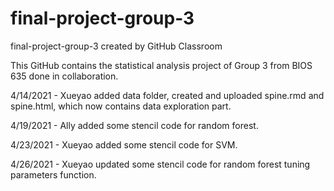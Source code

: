 # final-project-group-3
final-project-group-3 created by GitHub Classroom

This GitHub contains the statistical analysis project of Group 3 from BIOS 635 done in collaboration.

4/14/2021 - Xueyao added data folder, created and uploaded spine.rmd and spine.html, which now contains data exploration part.

4/19/2021 - Ally added some stencil code for random forest.

4/23/2021 - Xueyao added some stencil code for SVM.

4/26/2021 - Xueyao updated some stencil code for random forest tuning parameters function.
